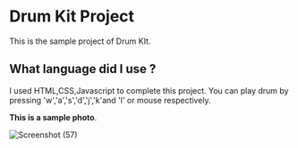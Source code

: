 # Drum Kit Project

This is the sample project of Drum KIt.

## What language did I use ?

I used HTML,CSS,Javascript to complete this project. You can play drum by pressing 'w','a','s','d','j','k'and 'l' or mouse respectively.

**This is a sample photo**.

![Screenshot (57)](https://user-images.githubusercontent.com/107309612/190060981-0947107a-d852-43a5-9731-febaa8406258.png)





